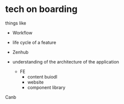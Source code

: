 # tech on boarding

things like

- Workflow
- life cycle of a feature
- Zenhub

- understanding of the architecture of the application
  - FE
    - content buiodl
    - website
    - component library

Canb

